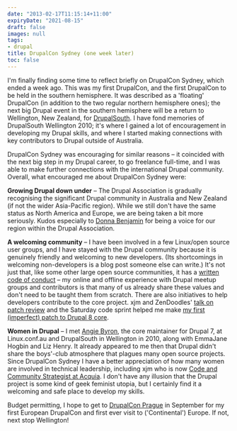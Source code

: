 ```yaml
---
date: "2013-02-17T11:15:14+11:00"
expiryDate: "2021-08-15"
draft: false
images: null
tags:
- drupal
title: DrupalCon Sydney (one week later)
toc: false
---
```


I'm finally finding some time to reflect briefly on DrupalCon Sydney, which ended a week ago. This was my first DrupalCon, and the first DrupalCon to be held in the southern hemisphere. It was described as a 'floating' DrupalCon (in addition to the two regular northern hemisphere ones); the next big Drupal event in the southern hemisphere will be a return to Wellington, New Zealand, for [DrupalSouth](http://wellington2014.drupalsouth.net.nz/). I have fond memories of DrupalSouth Wellington 2010; it's where I gained a lot of encouragement in developing my Drupal skills, and where I started making connections with key contributors to Drupal outside of Australia.

DrupalCon Sydney was encouraging for similar reasons – it coincided with the next big step in my Drupal career, to go freelance full-time, and I was able to make further connections with the international Drupal community. Overall, what encouraged me about DrupalCon Sydney were:

**Growing Drupal down under** – The Drupal Association is gradually recognising the significant Drupal community in Australia and New Zealand (if not the wider Asia-Pacific region). While we still don't have the same status as North America and Europe, we are being taken a bit more seriously. Kudos especially to [Donna Benjamin](http://kattekrab.net/) for being a voice for our region within the Drupal Association.

**A welcoming community** – I have been involved in a few Linux/open source user groups, and I have stayed with the Drupal community because it is genuinely friendly and welcoming to new developers. (Its shortcomings in welcoming non-developers is a blog post someone else can write.) It's not just that, like some other large open source communities, it has a [written code of conduct](http://drupal.org/dcoc) – my online and offline experience with Drupal meetup groups and contributors is that many of us already share these values and don't need to be taught them from scratch. There are also initiatives to help developers contribute to the core project. xjm and ZenDoodles' [talk on patch review](http://xjm.drupalgardens.com/review-guide) and the Saturday code sprint helped me make [my first (imperfect) patch to Drupal 8 core](http://drupalcode.org/project/drupal.git/commit/4bbff16).

**Women in Drupal** – I met [Angie Byron](http://webchick.net/), the core maintainer for Drupal 7, at Linux.conf.au and DrupalSouth in Wellington in 2010, along with EmmaJane Hogbin and Liz Henry. It already appeared to me then that Drupal didn't share the boys'-club atmosphere that plagues many open source projects. Since DrupalCon Sydney I have a better appreciation of how many women are involved in technical leadership, including xjm who is now [Code and Community Strategist at Acquia](http://xjm.drupalgardens.com/blog/my-new-job-octo). I don't have any illusion that the Drupal project is some kind of geek feminist utopia, but I certainly find it a welcoming and safe place to develop my skills.

Budget permitting, I hope to get to [DrupalCon Prague](http://prague2013.drupal.org/) in September for my first European DrupalCon and first ever visit to ('Continental') Europe. If not, next stop Wellington!
